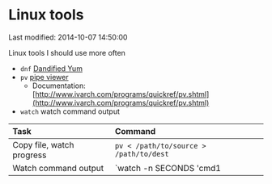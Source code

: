 # Linux tools

Last modified: 2014-10-07 14:50:00

Linux tools I should use more often

* `dnf` [Dandified Yum](https://github.com/akozumpl/dnf)
* `pv` [pipe viewer](http://www.ivarch.com/programs/pv.shtml)
    * Documentation: [http://www.ivarch.com/programs/quickref/pv.shtml](http://www.ivarch.com/programs/quickref/pv.shtml)
* `watch` watch command output


| Task                      | Command                                |
| :---                      | :---                                   |
| Copy file, watch progress | `pv < /path/to/source > /path/to/dest` |
| Watch command output      | `watch -n SECONDS 'cmd1 | cmd2'`       |



